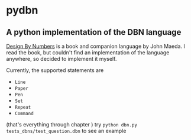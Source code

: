 pydbn
===========

A python implementation of the DBN language
------------------------------

[Design By Numbers](http://www.maedastudio.com/1999/dbn/index.php)
is a book and companion language by John Maeda.
I read the book, but couldn't find an implementation of the language anywhere, so decided to implement it myself.

Currently, the supported statements are

 - `Line`
 - `Paper`
 - `Pen`
 - `Set`
 - `Repeat`
 - `Command`
 
(that's everything through chapter )
try `python dbn.py tests_dbns/test_question.dbn` to see an example
